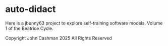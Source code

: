 # auto-didact
Here is a jbunny63 project to explore self-training software models.
Volume 1 of the Beatrice Cycle.

Copyright John Cashman 2025 All Rights Reserved
